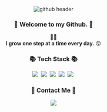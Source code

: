 <div align='center'>
  

![github header](https://capsule-render.vercel.app/api?type=waving&color=gradient&height=350&section=header&text=Welcome%2020s%20github&fontSize=80&animation=blink)
<!--
**98-jeonghoon/98-jeonghoon** is a ✨ _special_ ✨ repository because its `README.md` (this file) appears on your GitHub profile.

Here are some ideas to get you started:

- 🔭 I’m currently working on ...
- 🌱 I’m currently learning ...
- 👯 I’m looking to collaborate on ...
- 🤔 I’m looking for help with ...
- 💬 Ask me about ...
- 📫 How to reach me: ...
- 😄 Pronouns: ...
- ⚡ Fun fact: ...
-->
<h3 align="center">👋 Welcome to my Github. 👋</h3>
<p align="center">
  <b></b> 👩‍💻 <br>
  <b>I grow one step at a time every day.</b> 😝
</p>

<h3 align="center">📚 Tech Stack 📚</h3>
<p align="center">
  <img src="https://img.shields.io/badge/Python-3766AB?style=flat-square&logo=Python&logoColor=white"/></a>&nbsp
  <img src="https://img.shields.io/badge/Assembly-007AAC?style=flat-square&logo=AssemblyScript&logoColor=white"/></a>&nbsp
  <img src="https://img.shields.io/badge/C-A8B9CC?style=flat-square&logo=C&logoColor=white"/></a>&nbsp 
  <img src="https://img.shields.io/badge/C++-00599C?style=flat-square&logo=C++&logoColor=white"/></a>&nbsp
  <img src="https://img.shields.io/badge/Shell%20Script-008CDD?style=flat-square&logo=Stripe&logoColor=white"/></a>&nbsp
  <br>
</p>

<h3 align="center">🌈 Contact Me 🌈</h3>
<p align="center">
  <a href="mailto:bjh4395@naver.com"><img src="https://img.shields.io/badge/Naver-03C75A?style=flat-square&logo=Naver&logoColor=white&link=bjh4395@naver.com"/></a>
</p>

<!--
<h3 align="center">👩‍💻 My Github Stats 👩‍💻</h3>
<div align="center">
 
[![Anurag's GitHub stats](https://github-readme-stats.vercel.app/api?username=98-jeonghoon&hide_title=true&show_icons=true&include_all_commits=true&disable_animations=true&theme=vue)](https://github.com/anuraghazra/github-readme-stats)
</div>
-->
<!-- <p align="center">
  <a href="https://hits.seeyoufarm.com"><img src="https://hits.seeyoufarm.com/api/count/incr/badge.svg?url=https%3A%2F%2Fgithub.com%2Fhyeinisfree&count_bg=%2341B883&title_bg=%23CDC2C2&icon=github.svg&icon_color=%23E7E7E7&title=hits&edge_flat=false"/></a>
</p> -->
